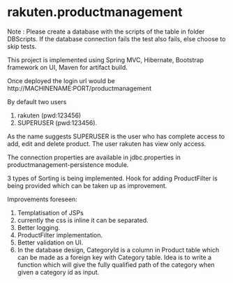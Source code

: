 # rakuten.productmanagement

Note : Please create a database with the scripts of the table in folder DBScripts. If the database connection fails the test also fails, else choose to skip tests.

This project is implemented using Spring MVC, Hibernate, Bootstrap framework on UI, Maven for artifact build.

Once deployed the login url would be http://MACHINENAME:PORT/productmanagement

By default two users 
1. rakuten (pwd:123456)
2. SUPERUSER (pwd:123456).

As the name suggests SUPERUSER is the user who has complete access to add, edit and delete product. The user rakuten has view only access.

The connection properties are available in jdbc.properties in productmanagement-persistence module.

3 types of Sorting is being implemented. Hook for adding ProductFilter is being provided which can be taken up as improvement.

Improvements foreseen:
1. Templatisation of JSPs
2. currently the css is inline it can be separated.
3. Better logging.
4. ProductFilter implementation.
5. Better validation on UI.
6. In the database design, CategoryId is a column in Product table which can be made as a foreign key with Category table. Idea is to write a function which will give the fully qualified path of the category when given a category id as input.


